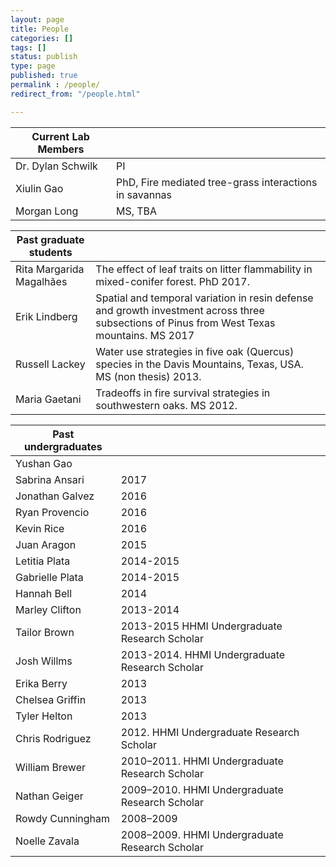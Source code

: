 ```yaml
---
layout: page
title: People
categories: []
tags: []
status: publish
type: page
published: true
permalink : /people/
redirect_from: "/people.html"

---
```


| Current Lab Members          |                                                                                                                                            |
| ---------------------------- | ------------------------------------------------------------------------------------------------------------------------------------------ |
| Dr. Dylan Schwilk            | PI                                                                                                                                         |
| Xiulin Gao                   | PhD, Fire mediated tree-grass interactions in savannas
| Morgan Long                  | MS, TBA                                                                                                                         |

| Past graduate students      |                                                                                                                                            |
| --------------------------- | ------------------------------------------------------------------------------------------------------------------------------------------ |
| Rita Margarida Magalhães    | The effect of leaf traits on litter flammability in mixed-conifer forest. PhD 2017.                                                        |
| Erik Lindberg               | Spatial and temporal variation in resin defense and growth investment across three subsections of Pinus from West Texas mountains. MS 2017 |
| Russell Lackey              | Water use strategies in five oak (Quercus) species in the Davis Mountains, Texas, USA. MS (non thesis) 2013.                               |
| Maria Gaetani               | Tradeoffs in fire survival strategies in southwestern oaks. MS 2012.                                                                       |

| Past undergraduates         |                                                                                                                                            |
| --------------------------- | ------------------------------------------------------------------------------------------------------------------------------------------ |
| Yushan Gao                  |                                                                                                                                            |
| Sabrina Ansari              |                                                                                                                                       2017 |
| Jonathan Galvez             |                                                                                                                                       2016 |
| Ryan Provencio              |                                                                                                                                       2016 |
| Kevin Rice                  |                                                                                                                                       2016 |
| Juan Aragon                 |                                                                                                                                       2015 |
| Letitia Plata               |                                                                                                                                  2014-2015 |
| Gabrielle Plata             |                                                                                                                                  2014-2015 |
| Hannah Bell                 |                                                                                                                                       2014 |
| Marley Clifton              |                                                                                                                                  2013-2014 |
| Tailor Brown                |                                                                                              2013-2015 HHMI Undergraduate Research Scholar |
| Josh Willms                 |                                                                                             2013-2014. HHMI Undergraduate Research Scholar |
| Erika Berry                 |                                                                                                                                       2013 |
| Chelsea Griffin             |                                                                                                                                       2013 |
| Tyler Helton                |                                                                                                                                       2013 |
| Chris Rodriguez             |                                                                                                  2012. HHMI Undergraduate Research Scholar |
| William Brewer              |                                                                                             2010–2011. HHMI Undergraduate Research Scholar |
| Nathan Geiger               |                                                                                             2009–2010. HHMI Undergraduate Research Scholar |
| Rowdy Cunningham            |                                                                                                                                  2008–2009 |
| Noelle Zavala               |                                                                                             2008–2009. HHMI Undergraduate Research Scholar |
